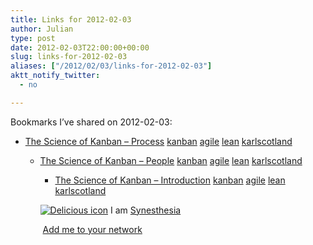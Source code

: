 ```yaml
---
title: Links for 2012-02-03
author: Julian
type: post
date: 2012-02-03T22:00:00+00:00
slug: links-for-2012-02-03 
aliases: ["/2012/02/03/links-for-2012-02-03"]
aktt_notify_twitter:
  - no

---
```

Bookmarks I&#8217;ve shared on 2012-02-03:

  * [The Science of Kanban &ndash; Process][1] 
    [kanban][2] [agile][3] [lean][4] [karlscotland][5] </li> 
    
      * [The Science of Kanban &ndash; People][6] 
        [kanban][2] [agile][3] [lean][4] [karlscotland][5] </li> 
        
          * [The Science of Kanban &ndash; Introduction][7] 
            [kanban][2] [agile][3] [lean][4] [karlscotland][5] </li> </ul> 
            
            <p class="deliciouslink">
              <a href="https://del.icio.us/synesthesia" title="See all my bookmarks on del.icio.us"><img src="https://www.synesthesia.co.uk/images/deliciousicon.jpg" alt="Delicious icon" /></a>&nbsp;I am <a href="https://del.icio.us/synesthesia" title="See all my bookmarks on del.icio.us">Synesthesia</a>
            </p>
            
            <p class="deliciouslink">
              <a href="https://del.icio.us/network?add=synesthesia" title="Add me to your del.icio.us network"><img src="https://www.synesthesia.co.uk/images/add.gif" alt="" /></a>&nbsp;<a href="https://del.icio.us/network?add=synesthesia" title="Add me to your del.icio.us network">Add me to your network</a>
            </p>

 [1]: https://availagility.co.uk/2012/02/01/the-science-of-kanban-process
 [2]: https://www.delicious.com/synesthesia/kanban
 [3]: https://www.delicious.com/synesthesia/agile
 [4]: https://www.delicious.com/synesthesia/lean
 [5]: https://www.delicious.com/synesthesia/karlscotland
 [6]: https://availagility.co.uk/2012/01/31/the-science-of-kanban-people
 [7]: https://availagility.co.uk/2012/01/30/the-science-of-kanban-introduction